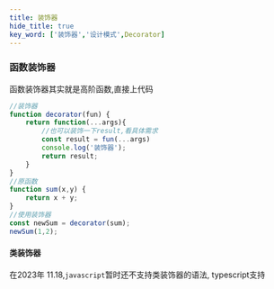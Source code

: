 ```yaml
---
title: 装饰器
hide_title: true
key_word: ['装饰器','设计模式',Decorator]
---
```



### 函数装饰器
函数装饰器其实就是高阶函数,直接上代码
```js
//装饰器
function decorator(fun) {
    return function(...args){
        //也可以装饰一下result,看具体需求
        const result = fun(...args)
        console.log('装饰器');
        return result;
    }
}
//原函数
function sum(x,y) {
    return x + y;
}
//使用装饰器 
const newSum = decorator(sum);
newSum(1,2);
```


#### 类装饰器
在2023年 11.18,```javascript```暂时还不支持类装饰器的语法, typescript支持
